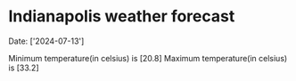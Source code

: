 # Indianapolis weather forecast 
Date: ['2024-07-13'] 

Minimum temperature(in celsius) is [20.8] 
Maximum temperature(in celsius) is [33.2]